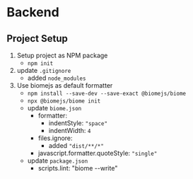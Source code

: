 # Backend

## Project Setup

1. Setup project as NPM package
   - `npm init`
2. update `.gitignore`
   - added `node_modules`
3. Use biomejs as default formatter
   - `npm install --save-dev --save-exact @biomejs/biome`
   - `npx @biomejs/biome init`
   - update `biome.json`
      - formatter:
        - indentStyle: `"space"`
        - indentWidth: `4`
      - files.ignore:
        - added `"dist/**/*"`
      - javascript.formatter.quoteStyle: `"single"`
   - update `package.json`
      - scripts.lint: "biome --write"